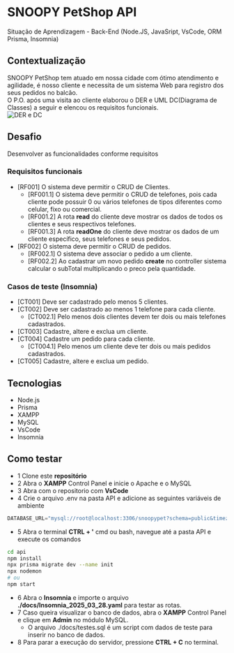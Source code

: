 # SNOOPY PetShop API
Situação de Aprendizagem - Back-End (Node.JS, JavaSript, VsCode, ORM Prisma, Insomnia)
## Contextualização
SNOOPY PetShop tem atuado em nossa cidade com ótimo atendimento e agilidade, é nosso cliente e necessita de um sistema Web para registro dos seus pedidos no balcão.<br>O P.O. após uma visita ao cliente elaborou o DER e UML DC(Diagrama de Classes) a seguir e elencou os requisitos funcionais.<br>
![DER e DC](./docs/snoopy-der-dc.png)
## Desafio
Desenvolver as funcionalidades conforme requisitos

### Requisitos funcionais
- [RF001] O sistema deve permitir o CRUD de Clientes.
    - [RF001.1] O sistema deve permitir o CRUD de telefones, pois cada cliente pode possuir 0 ou vários telefones de tipos diferentes como celular, fixo ou comercial.
    - [RF001.2] A rota **read** do cliente deve mostrar os dados de todos os clientes e seus respectivos telefones.
    - [RF001.3] A rota **readOne** do cliente deve mostrar os dados de um cliente específico, seus telefones e seus pedidos.
- [RF002] O sistema deve permitir o CRUD de pedidos.
    - [RF002.1] O sistema deve associar o pedido a um cliente.
    - [RF002.2] Ao cadastrar um novo pedido **create** no controller sistema calcular o subTotal multiplicando o preco pela quantidade.

### Casos de teste (Insomnia)
- [CT001] Deve ser cadastrado pelo menos 5 clientes.
- [CT002] Deve ser cadastrado ao menos 1 telefone para cada cliente.
    - [CT002.1] Pelo menos dois clientes devem ter dois ou mais telefones cadastrados.
- [CT003] Cadastre, altere e exclua um cliente.
- [CT004] Cadastre um pedido para cada cliente.
    - [CT004.1] Pelo menos um cliente deve ter dois ou mais pedidos cadastrados.
- [CT005] Cadastre, altere e exclua um pedido.

## Tecnologias
- Node.js
- Prisma
- XAMPP
- MySQL
- VsCode
- Insomnia

## Como testar
- 1 Clone este **repositório**
- 2 Abra o **XAMPP** Control Panel e inicie o Apache e o MySQL
- 3 Abra com o repositorio com **VsCode**
- 4 Crie o arquivo .env na pasta API e adicione as seguintes variáveis de ambiente
```js
DATABASE_URL="mysql://root@localhost:3306/snoopypet?schema=public&timezone=UTC"
```
- 5 Abra o terminal **CTRL + '** cmd ou bash, navegue até a pasta API e execute os comandos
````bash
cd api
npm install
npx prisma migrate dev --name init
npx nodemon
# ou
npm start
````
- 6 Abra o **Insomnia** e importe o arquivo **./docs/Insomnia_2025_03_28.yaml** para testar as rotas.
- 7 Caso queira visualizar o banco de dados, abra o **XAMPP** Control Panel e clique em **Admin** no módulo MySQL.
    - O arquivo ./docs/testes.sql é um script com dados de teste para inserir no banco de dados.
- 8 Para parar a execução do servidor, pressione **CTRL + C** no terminal.


